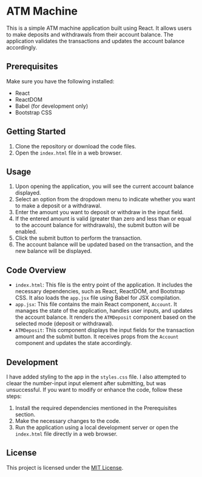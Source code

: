 # ATM Machine

This is a simple ATM machine application built using React. It allows users to make deposits and withdrawals from their account balance. The application validates the transactions and updates the account balance accordingly.

## Prerequisites

Make sure you have the following installed:

- React
- ReactDOM
- Babel (for development only)
- Bootstrap CSS

## Getting Started

1. Clone the repository or download the code files.
2. Open the `index.html` file in a web browser.

## Usage

1. Upon opening the application, you will see the current account balance displayed.
2. Select an option from the dropdown menu to indicate whether you want to make a deposit or a withdrawal.
3. Enter the amount you want to deposit or withdraw in the input field.
4. If the entered amount is valid (greater than zero and less than or equal to the account balance for withdrawals), the submit button will be enabled.
5. Click the submit button to perform the transaction.
6. The account balance will be updated based on the transaction, and the new balance will be displayed.

## Code Overview

- `index.html`: This file is the entry point of the application. It includes the necessary dependencies, such as React, ReactDOM, and Bootstrap CSS. It also loads the `app.jsx` file using Babel for JSX compilation.
- `app.jsx`: This file contains the main React component, `Account`. It manages the state of the application, handles user inputs, and updates the account balance. It renders the `ATMDeposit` component based on the selected mode (deposit or withdrawal).
- `ATMDeposit`: This component displays the input fields for the transaction amount and the submit button. It receives props from the `Account` component and updates the state accordingly.

## Development

I have added styling to the app in the `styles.css` file. I also attempted to cleaar the number-input input element after submitting, but was unsuccessful. If you want to modify or enhance the code, follow these steps:

1. Install the required dependencies mentioned in the Prerequisites section.
2. Make the necessary changes to the code.
3. Run the application using a local development server or open the `index.html` file directly in a web browser.

## License

This project is licensed under the [MIT License](LICENSE).